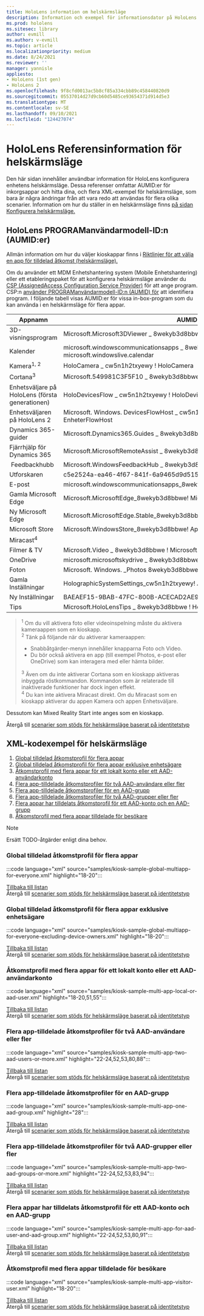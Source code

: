 ```yaml
---
title: HoloLens information om helskärmsläge
description: Information och exempel för informationsdator på HoloLens enheter.
ms.prod: hololens
ms.sitesec: library
author: evmill
ms.author: v-evmill
ms.topic: article
ms.localizationpriority: medium
ms.date: 8/24/2021
ms.reviewer: ''
manager: yannisle
appliesto:
- HoloLens (1st gen)
- HoloLens 2
ms.openlocfilehash: 9f8cfd0013ac5b8cf85a334cbb89c458440820d9
ms.sourcegitcommit: 05537014d27d9cb60d5485ce93654371d914d5e3
ms.translationtype: MT
ms.contentlocale: sv-SE
ms.lasthandoff: 09/10/2021
ms.locfileid: "124427074"
---
```

# <a name="hololens-kiosk-reference-information"></a>HoloLens Referensinformation för helskärmsläge

Den här sidan innehåller användbar information för HoloLens konfigurera enhetens helskärmsläge. Dessa referenser omfattar AUMID:er för inkorgsappar och hitta dina, och flera XML-exempel för helskärmsläge, som bara är några ändringar från att vara redo att användas för flera olika scenarier. Information om hur du ställer in en helskärmsläge finns [på sidan Konfigurera helskärmsläge.](hololens-kiosk.md)

## <a name="hololens-application-user-model-ids-aumids"></a>HoloLens PROGRAManvändarmodell-ID:n (AUMID:er)  

Allmän information om hur du väljer kioskappar finns i [Riktlinjer för att välja en app för tilldelad åtkomst (helskärmsläge).](/windows/configuration/guidelines-for-assigned-access-app)

Om du använder ett MDM Enhetshantering system (Mobile Enhetshantering) eller ett etableringspaket för att konfigurera helskärmsläge använder du [CSP (AssignedAccess Configuration Service Provider)](/windows/client-management/mdm/assignedaccess-csp) för att ange program. CSP:n [använder PROGRAManvändarmodell-ID:n (AUMID) för](/windows/configuration/find-the-application-user-model-id-of-an-installed-app) att identifiera program. I följande tabell visas AUMID:er för vissa in-box-program som du kan använda i en helskärmsläge för flera appar.

<a id="aumids"></a>

|Appnamn |AUMID |
| --- | --- |
|3D-visningsprogram |Microsoft.Microsoft3DViewer \_ 8wekyb3d8bbwe \! Microsoft.Microsoft3DViewer |
|Kalender |microsoft.windowscommunicationsapps \_ 8wekyb3d8bbwe \! microsoft.windowslive.calendar |
|Kamera<sup>1, 2</sup> |HoloCamera \_ cw5n1h2txyewy \! HoloCamera |
|Cortana<sup>3</sup> |Microsoft.549981C3F5F10 \_ 8wekyb3d8bbwe \! App |
|Enhetsväljare på HoloLens (första generationen) |HoloDevicesFlow \_ cw5n1h2txyewy \! HoloDevicesFlow |
|Enhetsväljaren på HoloLens 2 |Microsoft. Windows. DevicesFlowHost \_ cw5n1h2txyewy \! Microsoft.Windows. EnheterFlowHost |
|Dynamics 365-guider |Microsoft.Dynamics365.Guides \_ 8wekyb3d8bbwe \! MicrosoftGuides |
|Fjärrhjälp för Dynamics 365 |Microsoft.MicrosoftRemoteAssist \_ 8wekyb3d8bbwe \! Microsoft.RemoteAssist |
|&nbsp;Feedbackhubb |Microsoft.WindowsFeedbackHub \_ 8wekyb3d8bbwe \! App |
|Utforskaren |c5e2524a-ea46-4f67-841f-6a9465d9d515_cw5n1h2txyewy! App |
|E-post |microsoft.windowscommunicationsapps_8wekyb3d8bbwe!microsoft.windowslive.mail |
|Gamla Microsoft Edge |Microsoft.MicrosoftEdge_8wekyb3d8bbwe! MicrosoftEdge |
|Ny Microsoft Edge |Microsoft.MicrosoftEdge.Stable_8wekyb3d8bbwe! MSEDGE |
|Microsoft Store |Microsoft.WindowsStore_8wekyb3d8bbwe! App |
|Miracast<sup>4</sup> | &nbsp; |
|Filmer & TV |Microsoft.Video \_ 8wekyb3d8bbwe \! Microsoft.Video |
|OneDrive |microsoft.microsoftskydrive \_ 8wekyb3d8bbwe \! App |
|Foton |Microsoft. Windows. \_Photos 8wekyb3d8bbwe \! App |
|Gamla Inställningar |HolographicSystemSettings_cw5n1h2txyewy! App |
|Ny Inställningar |BAEAEF15-9BAB-47FC-800B-ACECAD2AE94B_cw5n1h2txyewy! App |
|Tips |Microsoft.HoloLensTips \_ 8wekyb3d8bbwe \! HoloLensTips |

> <sup>1</sup> Om du vill aktivera foto eller videoinspelning måste du aktivera kameraappen som en kioskapp.  
> <sup>2</sup> Tänk på följande när du aktiverar kameraappen:
> - Snabbåtgärder-menyn innehåller knapparna Foto och Video.
> - Du bör också aktivera en app (till exempel Photos, e-post eller OneDrive) som kan interagera med eller hämta bilder.  
>  
> <sup>3</sup> Även om du inte aktiverar Cortana som en kioskapp aktiveras inbyggda röstkommandon. Kommandon som är relaterade till inaktiverade funktioner har dock ingen effekt.  
> <sup>4</sup> Du kan inte aktivera Miracast direkt. Om du Miracast som en kioskapp aktiverar du appen Kamera och appen Enhetsväljare.

Dessutom kan Mixed Reality Start inte anges som en kioskapp.

Återgå till [scenarier som stöds för helskärmsläge baserat på identitetstyp](hololens-kiosk.md#supported-scenarios-for-kiosk-mode-based-on-identity-type)

## <a name="kiosk-xml-code-samples"></a>XML-kodexempel för helskärmsläge

1. [Global tilldelad åtkomstprofil för flera appar](#multiple-app-global-assigned-access-profile)
1. [Global tilldelad åtkomstprofil för flera appar exklusive enhetsägare](#multiple-app-global-assigned-access-profile-excluding-device-owners)
1. [Åtkomstprofil med flera appar för ett lokalt konto eller ett AAD-användarkonto](#multiple-app-assigned-access-profile-for-a-local-account-or-aad-user-account)
1. [Flera app-tilldelade åtkomstprofiler för två AAD-användare eller fler](#multiple-app-assigned-access-profiles-for-two-aad-users-or-more)
1. [Flera app-tilldelade åtkomstprofiler för en AAD-grupp](#multiple-app-assigned-access-profile-for-one-aad-group)
1. [Flera app-tilldelade åtkomstprofiler för två AAD-grupper eller fler](#multiple-app-assigned-access-profile-for-two-aad-groups-or-more)
1. [Flera appar har tilldelats åtkomstprofil för ett AAD-konto och en AAD-grupp](#multiple-app-assigned-access-profile-for-one-aad-account-and-one-aad-group)
1. [Åtkomstprofil med flera appar tilldelade för besökare](#multiple-app-assigned-access-profile-for-visitors)

> [!NOTE]
> Ersätt TODO-åtgärder enligt dina behov.

### <a name="multiple-app-global-assigned-access-profile"></a>Global tilldelad åtkomstprofil för flera appar

:::code language="xml" source="samples/kiosk-sample-global-multiapp-for-everyone.xml" highlight="18-20":::

[Tillbaka till listan](#kiosk-xml-code-samples) <br>
Återgå till [scenarier som stöds för helskärmsläge baserat på identitetstyp](hololens-kiosk.md#supported-scenarios-for-kiosk-mode-based-on-identity-type)

### <a name="multiple-app-global-assigned-access-profile-excluding-device-owners"></a>Global tilldelad åtkomstprofil för flera appar exklusive enhetsägare

:::code language="xml" source="samples/kiosk-sample-global-multiapp-for-everyone-excluding-device-owners.xml" highlight="18-20":::

[Tillbaka till listan](#kiosk-xml-code-samples) <br>
Återgå till [scenarier som stöds för helskärmsläge baserat på identitetstyp](hololens-kiosk.md#supported-scenarios-for-kiosk-mode-based-on-identity-type)

### <a name="multiple-app-assigned-access-profile-for-a-local-account-or-aad-user-account"></a>Åtkomstprofil med flera appar för ett lokalt konto eller ett AAD-användarkonto

:::code language="xml" source="samples/kiosk-sample-multi-app-local-or-aad-user.xml" highlight="18-20,51,55":::

[Tillbaka till listan](#kiosk-xml-code-samples) <br>
Återgå till [scenarier som stöds för helskärmsläge baserat på identitetstyp](hololens-kiosk.md#supported-scenarios-for-kiosk-mode-based-on-identity-type)

### <a name="multiple-app-assigned-access-profiles-for-two-aad-users-or-more"></a>Flera app-tilldelade åtkomstprofiler för två AAD-användare eller fler

:::code language="xml" source="samples/kiosk-sample-multi-app-two-aad-users-or-more.xml" highlight="22-24,52,53,80,88":::

[Tillbaka till listan](#kiosk-xml-code-samples) <br>
Återgå till [scenarier som stöds för helskärmsläge baserat på identitetstyp](hololens-kiosk.md#supported-scenarios-for-kiosk-mode-based-on-identity-type)

### <a name="multiple-app-assigned-access-profile-for-one-aad-group"></a>Flera app-tilldelade åtkomstprofiler för en AAD-grupp

:::code language="xml" source="samples/kiosk-sample-multi-app-one-aad-group.xml" highlight="28":::

[Tillbaka till listan](#kiosk-xml-code-samples) <br>
Återgå till [scenarier som stöds för helskärmsläge baserat på identitetstyp](hololens-kiosk.md#supported-scenarios-for-kiosk-mode-based-on-identity-type)

### <a name="multiple-app-assigned-access-profile-for-two-aad-groups-or-more"></a>Flera app-tilldelade åtkomstprofiler för två AAD-grupper eller fler

:::code language="xml" source="samples/kiosk-sample-multi-app-two-aad-groups-or-more.xml" highlight="22-24,52,53,83,94":::

[Tillbaka till listan](#kiosk-xml-code-samples) <br>
Återgå till [scenarier som stöds för helskärmsläge baserat på identitetstyp](hololens-kiosk.md#supported-scenarios-for-kiosk-mode-based-on-identity-type)

### <a name="multiple-app-assigned-access-profile-for-one-aad-account-and-one-aad-group"></a>Flera appar har tilldelats åtkomstprofil för ett AAD-konto och en AAD-grupp

:::code language="xml" source="samples/kiosk-sample-multi-app-for-aad-user-and-aad-group.xml" highlight="22-24,52,53,80,91":::

[Tillbaka till listan](#kiosk-xml-code-samples) <br>
Återgå till [scenarier som stöds för helskärmsläge baserat på identitetstyp](hololens-kiosk.md#supported-scenarios-for-kiosk-mode-based-on-identity-type)

### <a name="multiple-app-assigned-access-profile-for-visitors"></a>Åtkomstprofil med flera appar tilldelade för besökare

:::code language="xml" source="samples/kiosk-sample-multi-app-visitor-user.xml" highlight="18-20":::

[Tillbaka till listan](#kiosk-xml-code-samples) <br>
Återgå till [scenarier som stöds för helskärmsläge baserat på identitetstyp](hololens-kiosk.md#supported-scenarios-for-kiosk-mode-based-on-identity-type)
